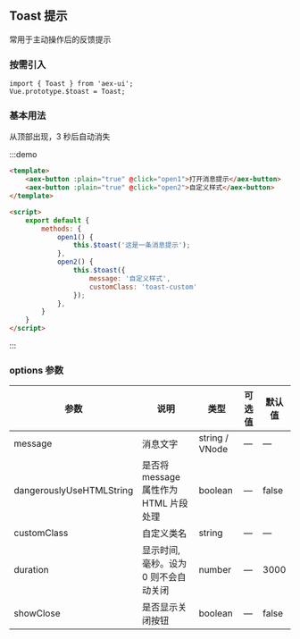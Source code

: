 ## Toast 提示

常用于主动操作后的反馈提示

### 按需引入

```
import { Toast } from 'aex-ui';
Vue.prototype.$toast = Toast;
```

### 基本用法

从顶部出现，3 秒后自动消失

:::demo 

```html
<template>
    <aex-button :plain="true" @click="open1">打开消息提示</aex-button>
    <aex-button :plain="true" @click="open2">自定义样式</aex-button>
</template>

<script>
    export default {
        methods: {
            open1() {
                this.$toast('这是一条消息提示');
            },
            open2() {
                this.$toast({
                    message: '自定义样式',
                    customClass: 'toast-custom'
                });
            },
        }
    }
</script>
```

:::

### options 参数

| 参数      | 说明          | 类型      | 可选值                           | 默认值  |
|---------- |-------------- |---------- |--------------------------------  |-------- |
| message | 消息文字 | string / VNode | — | — |
| dangerouslyUseHTMLString | 是否将 message 属性作为 HTML 片段处理 | boolean | — | false |
| customClass | 自定义类名 | string | — | — |
| duration | 显示时间, 毫秒。设为 0 则不会自动关闭 | number | — | 3000 |
| showClose | 是否显示关闭按钮 | boolean | — | false |
